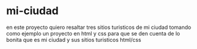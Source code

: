 # mi-ciudad

en este proyecto quiero resaltar tres sitios turisticos de mi ciudad 
tomando como ejemplo un proyecto en html y css para que se den cuenta de lo bonita que es mi ciudad y sus
sitios turisticos 
html/css
